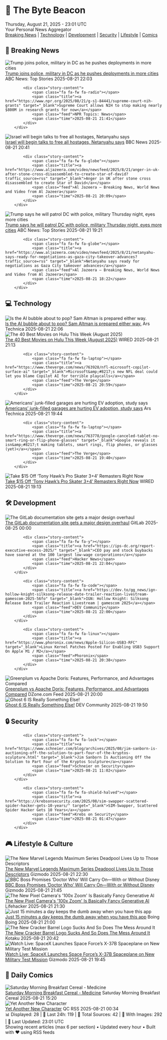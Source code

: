 <!-- Processing 54 RSS feeds at 2025-08-21 23:01:36 UTC -->
<!-- Processing: XKCD -->
<!-- Processing: Saturday Morning Breakfast Cereal -->
<!-- Processing: Penny Arcade -->
<!-- Processing: Questionable Content -->
<!-- Processing: Dinosaur Comics -->
<!-- Processing: NPR News -->
<!-- Processing: CBC News -->
<!-- Error processing https://rss.cbc.ca/lineup/topstories.xml: The read operation timed out -->
<!-- Processing: Reuters Top News -->
<!-- Processing: ABC News Breaking -->
<!-- Processing: Guardian World News -->
<!-- Processing: Ars Technica -->
<!-- Processing: O'Reilly Radar -->
<!-- Processing: WIRED -->
<!-- Processing: Slashdot -->
<!-- Processing: Hacker News -->
<!-- Processing: Phoronix Linux News -->
<!-- Processing: It's FOSS -->
<!-- Processing: OMG! Ubuntu -->
<!-- Processing: InfoQ -->
<!-- Processing: DZone -->
<!-- Processing: Martin Fowler -->
<!-- Processing: The Pragmatic Engineer -->
<!-- Processing: Lifehacker -->
<!-- Processing: Gizmodo -->
<!-- Processing: Kotaku -->
<!-- Generated 8 new posts out of 25 feeds processed -->
<div class="newspaper-header">
    <h1 class="newspaper-title">📰 The Byte Beacon</h1>
    <div class="newspaper-date">Thursday, August 21, 2025 - 23:01 UTC</div>
    <div class="newspaper-subtitle">Your Personal News Aggregator</div>
</div>

<div class="newspaper-nav">
    <a href="#breaking">Breaking News</a> |
    <a href="#tech">Technology</a> |
    <a href="#dev">Development</a> |
    <a href="#security">Security</a> |
    <a href="#lifestyle">Lifestyle</a> |
    <a href="#webcomics">Comics</a>
</div>

<div class="news-section breaking-news" id="breaking">
<h2 class="section-header">🚨 Breaking News</h2>
<div class="stories-container">
<div class="story">
            <img src="https://s.abcnews.com/images/US/donald-trump-5-gty-gmh-250821_1755813112349_hpMain_4x3t_384.jpg" alt="Trump joins police, military in DC as he pushes deployments in more cities" class="story-image" loading="lazy" onerror="this.style.display='none'">
            <div class="story-content">
                <span class="fa fa-fw fa-tv"></span>
                <span class="title"><a href="https://abcnews.go.com/Politics/trump-police-military-patrol-dc-thursday-night/story?id=124853091" target="_blank">Trump joins police, military in DC as he pushes deployments in more cities</a></span>
                <span class="feed">ABC News: Top Stories</span>
                <span class="time">2025-08-21 22:03</span>
            </div>
        </div>
<div class="story">
            
            <div class="story-content">
                <span class="fa fa-fw fa-radio"></span>
                <span class="title"><a href="https://www.npr.org/2025/08/21/g-s1-84441/supreme-court-nih-grants" target="_blank">Supreme Court allows NIH to stop making nearly $800M in research grants for now</a></span>
                <span class="feed">NPR Topics: News</span>
                <span class="time">2025-08-21 21:41</span>
            </div>
        </div>
<div class="story">
            <img src="https://ichef.bbci.co.uk/ace/standard/240/cpsprodpb/92f4/live/7dc7bd50-7ec3-11f0-83cc-c5da98c419b8.jpg" alt="Israel will begin talks to free all hostages, Netanyahu says" class="story-image" loading="lazy" onerror="this.style.display='none'">
            <div class="story-content">
                <span class="fa fa-fw fa-earth-americas"></span>
                <span class="title"><a href="https://www.bbc.com/news/articles/c754kknw2g2o?at_medium=RSS&at_campaign=rss" target="_blank">Israel will begin talks to free all hostages, Netanyahu says</a></span>
                <span class="feed">BBC News</span>
                <span class="time">2025-08-21 20:41</span>
            </div>
        </div>
<div class="story">
            
            <div class="story-content">
                <span class="fa fa-fw fa-globe"></span>
                <span class="title"><a href="https://www.aljazeera.com/video/newsfeed/2025/8/21/anger-in-uk-after-stone-cross-disassembled-to-create-star-of-david?traffic_source=rss" target="_blank">Anger in UK after stone cross disassembled to create Star of David</a></span>
                <span class="feed">Al Jazeera – Breaking News, World News and Video from Al Jazeera</span>
                <span class="time">2025-08-21 20:09</span>
            </div>
        </div>
<div class="story">
            <img src="https://s.abcnews.com/images/Politics/national-guard-02-gty-jef-250821_1755778060127_hpMain_4x3t_384.jpg" alt="Trump says he will patrol DC with police, military Thursday night, eyes more cities" class="story-image" loading="lazy" onerror="this.style.display='none'">
            <div class="story-content">
                <span class="fa fa-fw fa-tv"></span>
                <span class="title"><a href="https://abcnews.go.com/Politics/trump-police-military-patrol-dc-thursday-night/story?id=124853091" target="_blank">Trump says he will patrol DC with police, military Thursday night, eyes more cities</a></span>
                <span class="feed">ABC News: Top Stories</span>
                <span class="time">2025-08-21 19:21</span>
            </div>
        </div>
<div class="story">
            
            <div class="story-content">
                <span class="fa fa-fw fa-globe"></span>
                <span class="title"><a href="https://www.aljazeera.com/video/newsfeed/2025/8/21/netanyahu-says-ready-for-negotiations-as-gaza-city-takeover-advances?traffic_source=rss" target="_blank">Netanyahu says ready for negotiations as Gaza City takeover advances</a></span>
                <span class="feed">Al Jazeera – Breaking News, World News and Video from Al Jazeera</span>
                <span class="time">2025-08-21 18:22</span>
            </div>
        </div>
</div>
</div>
<div class="news-section tech-news" id="tech">
<h2 class="section-header">💻 Technology</h2>
<div class="stories-container">
<div class="story">
            <img src="https://cdn.arstechnica.net/wp-content/uploads/2025/02/GettyImages-2198353376-scaled-500x500-1739457503.jpg" alt="Is the AI bubble about to pop? Sam Altman is prepared either way." class="story-image" loading="lazy" onerror="this.style.display='none'">
            <div class="story-content">
                <span class="fa fa-fw fa-cog"></span>
                <span class="title"><a href="https://arstechnica.com/information-technology/2025/08/sam-altman-calls-ai-a-bubble-while-seeking-500b-valuation-for-openai/" target="_blank">Is the AI bubble about to pop? Sam Altman is prepared either way.</a></span>
                <span class="feed">Ars Technica</span>
                <span class="time">2025-08-21 22:06</span>
            </div>
        </div>
<div class="story">
            <img src="https://media.wired.com/photos/68a34ed5a7b1e72a7de4e291/master/pass/culture_johnwick_GettyImages-1146739180.jpg" alt="The 40 Best Movies on Hulu This Week (August 2025)" class="story-image" loading="lazy" onerror="this.style.display='none'">
            <div class="story-content">
                <span class="fa fa-fw fa-bolt"></span>
                <span class="title"><a href="https://www.wired.com/story/best-movies-hulu-right-now/" target="_blank">The 40 Best Movies on Hulu This Week (August 2025)</a></span>
                <span class="feed">WIRED</span>
                <span class="time">2025-08-21 21:13</span>
            </div>
        </div>
<div class="story">
            
            <div class="story-content">
                <span class="fa fa-fw fa-laptop"></span>
                <span class="title"><a href="https://www.theverge.com/news/763928/nfl-microsoft-copilot-surface-ai" target="_blank">Microsoft&amp;#8217;s new NFL deal could let you blame Copilot AI for terrible playcalls</a></span>
                <span class="feed">The Verge</span>
                <span class="time">2025-08-21 20:59</span>
            </div>
        </div>
<div class="story">
            <img src="https://cdn.arstechnica.net/wp-content/uploads/2025/08/GettyImages-1155895603-500x500.jpg" alt="Americans’ junk-filled garages are hurting EV adoption, study says" class="story-image" loading="lazy" onerror="this.style.display='none'">
            <div class="story-content">
                <span class="fa fa-fw fa-cog"></span>
                <span class="title"><a href="https://arstechnica.com/cars/2025/08/junk-filled-garages-hurt-ev-sales-as-people-dont-have-room-for-chargers/" target="_blank">Americans’ junk-filled garages are hurting EV adoption, study says</a></span>
                <span class="feed">Ars Technica</span>
                <span class="time">2025-08-21 19:44</span>
            </div>
        </div>
<div class="story">
            
            <div class="story-content">
                <span class="fa fa-fw fa-laptop"></span>
                <span class="title"><a href="https://www.theverge.com/news/763778/google-canceled-tablet-no-smart-ring-or-flip-phone-glasses" target="_blank">Google reveals it isn&amp;#8217;t making tablets, smart rings, flip phones, or glasses (yet)</a></span>
                <span class="feed">The Verge</span>
                <span class="time">2025-08-21 19:40</span>
            </div>
        </div>
<div class="story">
            <img src="https://media.wired.com/photos/68a76e0bd0e0dcb3f05e562c/master/pass/THPS%203+4%20-%202.png" alt="Take $15 Off ‘Tony Hawk’s Pro Skater 3+4’ Remasters Right Now" class="story-image" loading="lazy" onerror="this.style.display='none'">
            <div class="story-content">
                <span class="fa fa-fw fa-bolt"></span>
                <span class="title"><a href="https://www.wired.com/story/tony-hawks-pro-skater-remasters-deal/" target="_blank">Take $15 Off ‘Tony Hawk’s Pro Skater 3+4’ Remasters Right Now</a></span>
                <span class="feed">WIRED</span>
                <span class="time">2025-08-21 19:13</span>
            </div>
        </div>
</div>
</div>
<div class="news-section dev-news" id="dev">
<h2 class="section-header">🛠️ Development</h2>
<div class="stories-container">
<div class="story">
            <img src="https://res.cloudinary.com/about-gitlab-com/image/upload/v1755617168/gz45eaygeb0nizf1kwyu.png" alt="The GitLab documentation site gets a major design overhaul" class="story-image" loading="lazy" onerror="this.style.display='none'">
            <div class="story-content">
                <span class="fa fa-fw fa-gitlab"></span>
                <span class="title"><a href="https://about.gitlab.com/blog/blog-post-slug/" target="_blank">The GitLab documentation site gets a major design overhaul</a></span>
                <span class="feed">GitLab</span>
                <span class="time">2025-08-25 00:00</span>
            </div>
        </div>
<div class="story">
            
            <div class="story-content">
                <span class="fa fa-fw fa-y"></span>
                <span class="title"><a href="https://ips-dc.org/report-executive-excess-2025/" target="_blank">CEO pay and stock buybacks have soared at the 100 largest low-wage corporations</a></span>
                <span class="feed">Hacker News</span>
                <span class="time">2025-08-21 22:04</span>
            </div>
        </div>
<div class="story">
            
            <div class="story-content">
                <span class="fa fa-fw fa-code"></span>
                <span class="title"><a href="https://dev.to/gg_news/ign-hollow-knight-silksong-release-date-trailer-reaction-livestream-gamescom-2025-56fo" target="_blank">IGN: Hollow Knight: Silksong Release Date Trailer Reaction Livestream | gamescom 2025</a></span>
                <span class="feed">DEV Community</span>
                <span class="time">2025-08-21 22:00</span>
            </div>
        </div>
<div class="story">
            
            <div class="story-content">
                <span class="fa fa-fw fa-linux"></span>
                <span class="title"><a href="https://www.phoronix.com/news/Apple-Silicon-USB3-RFC" target="_blank">Linux Kernel Patches Posted For Enabling USB3 Support On Apple M1 / M2</a></span>
                <span class="feed">Phoronix</span>
                <span class="time">2025-08-21 20:38</span>
            </div>
        </div>
<div class="story">
            <img src="https://dz2cdn1.dzone.com/thumbnail?fid=18570414&w=600" alt="Greenplum vs Apache Doris: Features, Performance, and Advantages Compared" class="story-image" loading="lazy" onerror="this.style.display='none'">
            <div class="story-content">
                <span class="fa fa-fw fa-newspaper"></span>
                <span class="title"><a href="https://dzone.com/articles/greenplum-vs-apache-doris-mpp-analytics-comparison" target="_blank">Greenplum vs Apache Doris: Features, Performance, and Advantages Compared</a></span>
                <span class="feed">DZone.com Feed</span>
                <span class="time">2025-08-21 20:00</span>
            </div>
        </div>
<div class="story">
            <img src="https://media2.dev.to/dynamic/image/width=800%2Cheight=%2Cfit=scale-down%2Cgravity=auto%2Cformat=auto/https%3A%2F%2Fdev-to-uploads.s3.amazonaws.com%2Fuploads%2Farticles%2Foc8h7h2zphpkhh3vdat1.png" alt="Ghost 6 IS Really Something Else!" class="story-image" loading="lazy" onerror="this.style.display='none'">
            <div class="story-content">
                <span class="fa fa-fw fa-code"></span>
                <span class="title"><a href="https://dev.to/alifar/ghost-6-is-really-something-else-46jj" target="_blank">Ghost 6 IS Really Something Else!</a></span>
                <span class="feed">DEV Community</span>
                <span class="time">2025-08-21 19:50</span>
            </div>
        </div>
</div>
</div>
<div class="news-section security-news" id="security">
<h2 class="section-header">🔒 Security</h2>
<div class="stories-container">
<div class="story">
            
            <div class="story-content">
                <span class="fa fa-fw fa-lock"></span>
                <span class="title"><a href="https://www.schneier.com/blog/archives/2025/08/jim-sanborn-is-auctioning-off-the-solution-to-part-four-of-the-kryptos-sculpture.html" target="_blank">Jim Sanborn Is Auctioning Off the Solution to Part Four of the Kryptos Sculpture</a></span>
                <span class="feed">Schneier on Security</span>
                <span class="time">2025-08-21 11:02</span>
            </div>
        </div>
<div class="story">
            
            <div class="story-content">
                <span class="fa fa-fw fa-shield-halved"></span>
                <span class="title"><a href="https://krebsonsecurity.com/2025/08/sim-swapper-scattered-spider-hacker-gets-10-years/" target="_blank">SIM-Swapper, Scattered Spider Hacker Gets 10 Years</a></span>
                <span class="feed">Krebs on Security</span>
                <span class="time">2025-08-21 01:47</span>
            </div>
        </div>
</div>
</div>
<div class="news-section lifestyle-news" id="lifestyle">
<h2 class="section-header">🎮 Lifestyle & Culture</h2>
<div class="stories-container">
<div class="story">
            <img src="https://gizmodo.com/app/uploads/2025/08/Marvel-Legends-Deadpool.jpg" alt="The New Marvel Legends Maximum Series Deadpool Lives Up to Those Descriptors" class="story-image" loading="lazy" onerror="this.style.display='none'">
            <div class="story-content">
                <span class="fa fa-fw fa-computer"></span>
                <span class="title"><a href="https://gizmodo.com/the-new-marvel-legends-maximum-series-deadpool-lives-up-to-those-descriptors-2000646467" target="_blank">The New Marvel Legends Maximum Series Deadpool Lives Up to Those Descriptors</a></span>
                <span class="feed">Gizmodo</span>
                <span class="time">2025-08-21 22:30</span>
            </div>
        </div>
<div class="story">
            <img src="https://gizmodo.com/app/uploads/2025/07/ncuti-gatwa-doctor-who.jpg" alt="BBC Boss Promises ‘Doctor Who’ Will Carry On—With or Without Disney" class="story-image" loading="lazy" onerror="this.style.display='none'">
            <div class="story-content">
                <span class="fa fa-fw fa-computer"></span>
                <span class="title"><a href="https://gizmodo.com/doctor-who-future-bbc-boss-disney-deal-2000646368" target="_blank">BBC Boss Promises ‘Doctor Who’ Will Carry On—With or Without Disney</a></span>
                <span class="feed">Gizmodo</span>
                <span class="time">2025-08-21 21:45</span>
            </div>
        </div>
<div class="story">
            <img src="https://lifehacker.com/imagery/articles/01K375AG00T13MASFE20VEV46C/hero-image.jpg" alt="The New Pixel Camera&#x27;s &#x27;100x Zoom&#x27; Is Basically Fancy Generative AI" class="story-image" loading="lazy" onerror="this.style.display='none'">
            <div class="story-content">
                <span class="fa fa-fw fa-life-ring"></span>
                <span class="title"><a href="https://lifehacker.com/tech/googles-new-100x-zoom-made-by-google-2025?utm_medium=RSS" target="_blank">The New Pixel Camera&#x27;s &#x27;100x Zoom&#x27; Is Basically Fancy Generative AI</a></span>
                <span class="feed">Lifehacker</span>
                <span class="time">2025-08-21 21:30</span>
            </div>
        </div>
<div class="story">
            <img src="https://i0.wp.com/boingboing.net/wp-content/uploads/2025/08/Headway-Premium.jpg?fit=2250%2C1500&amp;quality=60&amp;ssl=1" alt="Just 15 minutes a day keeps the dumb away when you have this app" class="story-image" loading="lazy" onerror="this.style.display='none'">
            <div class="story-content">
                <span class="fa fa-fw fa-arrow-right"></span>
                <span class="title"><a href="https://boingboing.net/2025/08/21/just-15-minutes-a-day-keeps-the-dumb-away-when-you-have-this-app.html" target="_blank">Just 15 minutes a day keeps the dumb away when you have this app</a></span>
                <span class="feed">Boing Boing</span>
                <span class="time">2025-08-21 21:00</span>
            </div>
        </div>
<div class="story">
            <img src="https://kotaku.com/app/uploads/2025/08/crbn.jpg" alt="The New Cracker Barrel Logo Sucks And So Does The Mess Around It" class="story-image" loading="lazy" onerror="this.style.display='none'">
            <div class="story-content">
                <span class="fa fa-fw fa-gamepad"></span>
                <span class="title"><a href="https://kotaku.com/new-cracker-barrel-logo-woke-trump-cooperate-greed-2000619204" target="_blank">The New Cracker Barrel Logo Sucks And So Does The Mess Around It</a></span>
                <span class="feed">Kotaku</span>
                <span class="time">2025-08-21 20:42</span>
            </div>
        </div>
<div class="story">
            <img src="https://gizmodo.com/app/uploads/2025/08/falcon-9-launch-x-37b.jpeg" alt="Watch Live: SpaceX Launches Space Force’s X-37B Spaceplane on New Military Test Mission" class="story-image" loading="lazy" onerror="this.style.display='none'">
            <div class="story-content">
                <span class="fa fa-fw fa-computer"></span>
                <span class="title"><a href="https://gizmodo.com/watch-live-spacex-launches-space-forces-x-37b-spaceplane-on-new-military-test-mission-2000646337" target="_blank">Watch Live: SpaceX Launches Space Force’s X-37B Spaceplane on New Military Test Mission</a></span>
                <span class="feed">Gizmodo</span>
                <span class="time">2025-08-21 19:45</span>
            </div>
        </div>
</div>
</div>
<div class="news-section webcomics-section" id="webcomics">
<h2 class="section-header">🎨 Daily Comics</h2>
<div class="stories-container">
<div class="story">
            <img src="https://www.smbc-comics.com/comics/1755560940-20250821.png" alt="Saturday Morning Breakfast Cereal - Medicine" class="story-image" loading="lazy" onerror="this.style.display='none'">
            <div class="story-content">
                <span class="fa fa-fw fa-smile"></span>
                <span class="title"><a href="https://www.smbc-comics.com/comic/medicine" target="_blank">Saturday Morning Breakfast Cereal - Medicine</a></span>
                <span class="feed">Saturday Morning Breakfast Cereal</span>
                <span class="time">2025-08-21 15:20</span>
            </div>
        </div>
<div class="story">
            <img src="http://www.questionablecontent.net/comics/5640.png" alt="Yet Another New Character" class="story-image" loading="lazy" onerror="this.style.display='none'">
            <div class="story-content">
                <span class="fa fa-fw fa-music"></span>
                <span class="title"><a href="http://questionablecontent.net/view.php?comic=5640" target="_blank">Yet Another New Character</a></span>
                <span class="feed">QC RSS</span>
                <span class="time">2025-08-21 00:34</span>
            </div>
        </div>
</div>
</div>

<div class="newspaper-footer">
    <div class="stats">
        📊 Displayed: 28 | 📅 Last 24h: 119 | 📡 Total Sources: 42 | 📸 With Images: 292 |
        🔄 Last Updated: 23:01 UTC
    </div>
    <div class="footer-note">
        Showing recent articles (max 6 per section) • Updated every hour • Built with ❤️ using RSS feeds
    </div>
</div>
